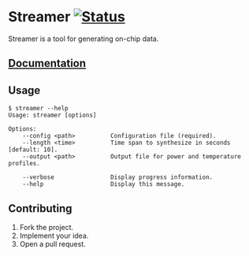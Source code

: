 # Streamer [![Status][status-img]][status-url]

Streamer is a tool for generating on-chip data.

## [Documentation][doc]

## Usage

```
$ streamer --help
Usage: streamer [options]

Options:
    --config <path>          Configuration file (required).
    --length <time>          Time span to synthesize in seconds [default: 10].
    --output <path>          Output file for power and temperature profiles.

    --verbose                Display progress information.
    --help                   Display this message.
```

## Contributing

1. Fork the project.
2. Implement your idea.
3. Open a pull request.

[status-img]: https://travis-ci.org/learning-on-chip/streamer.svg?branch=master
[status-url]: https://travis-ci.org/learning-on-chip/streamer
[doc]: https://learning-on-chip.github.io/streamer
